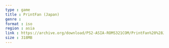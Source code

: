 ```yaml
---
type : game
title : PrintFan (Japan)
genre : 
format : iso
region : asia
link : https://archive.org/download/PS2-ASIA-ROMS321COM/PrintFan%20%28Japan%29.7z
size : 318MB
---
```

